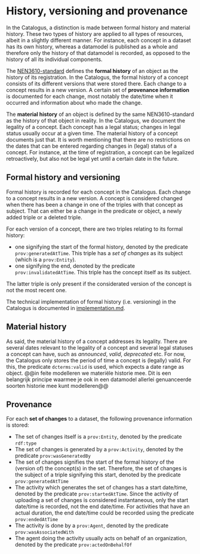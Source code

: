 # History, versioning and provenance
In the Catalogus, a distinction is made between formal history and material history. These two types of history are applied to all types of resources, albeit in a slightly different manner. For instance, each concept in a dataset has its own history, whereas a datamodel is published as a whole and therefore only the history of that datamodel is recorded, as opposed to the history of all its individual components.

The [NEN3610-standard](http://www.geonovum.nl/wegwijzer/standaarden/basismodel-geo-informatie-nen36102011) defines the **formal history** of an object as the history of its registration. In the Catalogus, the formal history of a concept consists of its different versions that were stored there. Each change to a concept results in a new version. A certain set of **provenance information** is documented for each change, most notably the date/time when it occurred and information about who made the change.

The **material history** of an object is defined by the same NEN3610-standard as the history of that object in reality. In the Catalogus, we document the legality of a concept. Each concept has a legal status; changes in legal status usually occur at a given time. The material history of a concept documents just that. It is worth mentioning that there are no restrictions on the dates that can be entered regarding changes in (legal) status of a concept. For instance, at the time of registration, a concept can be legalized retroactively, but also not be legal yet until a certain date in the future.

## Formal history and versioning
Formal history is recorded for each concept in the Catalogus. Each change to a concept results in a new version. A concept is considered changed when there has been a change in one of the triples with that concept as subject. That can either be a change in the predicate or object, a newly added triple or a deleted triple.

For each version of a concept, there are two triples relating to its formal history:
- one signifying the start of the formal history, denoted by the predicate `prov:generatedAtTime`. This triple has a *set of changes* as its subject (which is a `prov:Entity`).
- one signifying the end, denoted by the predicate `prov:invalidatedAtTime`. This triple has the concept itself as its subject.

The latter triple is only present if the considerated version of the concept is not the most recent one.

The technical implementation of formal history (i.e. versioning) in the Catalogus is documented in [implementation.md](implementation.md).

## Material history
As said, the material history of a concept addresses its legality. There are several dates relevant to the legality of a concept and several legal statuses a concept can have, such as *announced*, *valid*, *deprecated* etc. For now, the Catalogus only stores the period of time a concept is (legally) valid. For this, the predicate `dcterms:valid` is used, which expects a date range as object. @@in feite modelleren we materiële historie mee. Dit is een belangrijk principe waarmee je ook in een datamodel allerlei genuanceerde soorten historie mee kunt modelleren@@

## Provenance
For each **set of changes** to a dataset, the following provenance information is stored:
- The set of changes itself is a `prov:Entity`, denoted by the predicate `rdf:type`
- The set of changes is generated by a `prov:Activity`, denoted by the predicate `prov:wasGeneratedBy`
- The set of changes signifies the start of the formal history of the (version of) the concept(s) in the set. Therefore, the set of changes is the subject of a triple signifying this start, denoted by the predicate `prov:generatedAtTime`
- The activity which generates the set of changes has a start date/time, denoted by the predicate `prov:startedAtTime`. Since the activity of uploading a set of changes is considered instantaneous, only the start date/time is recorded, not the end date/time. For activities that have an actual duration, the end date/time could be recorded using the predicate `prov:endedAtTime`
- The activity is done by a `prov:Agent`, denoted by the predicate `prov:wasAssociatedWith`
- The agent doing the activity usually acts on behalf of an organization, denoted by the predicate `prov:actedOnBehalfOf`
